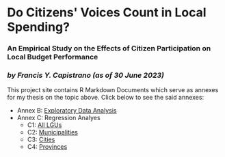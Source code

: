 #  Do Citizens' Voices Count in Local Spending?
### An Empirical Study on the Effects of Citizen Participation on Local Budget Performance 
### *by Francis Y. Capistrano (as of 30 June 2023)*


This project site contains R Markdown Documents which serve as annexes for my thesis on the topic above. Click below to see the said annexes:

- Annex B: [Exploratory Data Analysis](https://kapicapistrano.github.io/MDE_Thesis/Capistrano-Thesis-Annex-B-EDA.html)
- Annex C: Regression Analyes
  - C1: [All LGUs](https://kapicapistrano.github.io/MDE_Thesis/Capistrano-Thesis-Annex-C1-All-LGUs.html)
  - C2: [Municipalities](https://kapicapistrano.github.io/MDE_Thesis/Capistrano-Thesis-Annex-C2-Municipalities.html)
  - C3: [Cities](https://kapicapistrano.github.io/MDE_Thesis/Capistrano-Thesis-Annex-C3_Cities.html)
  - C4: [Provinces](https://kapicapistrano.github.io/MDE_Thesis/Capistrano-Thesis-Annex-C4-Provinces.html)
